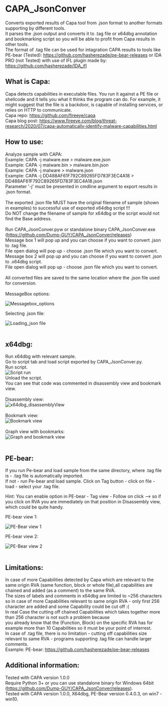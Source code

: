 # CAPA_JsonConver
Converts exported results of Capa tool from .json format to another formats supporting by different tools.<br/>
It parses the .json output and converts it to .tag file or x64dbg annotation and bookmarking script so you will be able to profit from Capa results in other tools.<br/>
The format of .tag file can be used for intagration CAPA results to tools like PE-bear (Tested): https://github.com/hasherezade/pe-bear-releases or IDA PRO (not Tested) with use of IFL plugin made by: https://github.com/hasherezade/IDA_ifl
<br/>
## What is Capa:
Capa detects capabilities in executable files. You run it against a PE file or shellcode and it tells you what it thinks the program can do.
For example, it might suggest that the file is a backdoor, is capable of installing services, or relies on HTTP to communicate.<br/>
Capa repo: https://github.com/fireeye/capa <br/>
Capa blog post: https://www.fireeye.com/blog/threat-research/2020/07/capa-automatically-identify-malware-capabilities.html
<br/>
## How to use:
Analyze sample with CAPA:<br/>
Example: CAPA -j malware.exe > malware.exe.json<br/>
Example: CAPA -j malware.bin > malware.bin.json<br/>
Example: CAPA -j malware > malware.json<br/>
Example: CAPA -j DD488AF61F792C89265FD783F3EC4A18 > DD488AF61F792C89265FD783F3EC4A18.json<br/>
Parameter '-j' must be presented in cmdline argument to export results in .json format.<br/>
<br/>
The exported .json file MUST have the original filename of sample (shown in examples) to successful use of exported x64dbg script !!!<br/> 
Do NOT change the filename of sample for x64dbg or the script would not find the Base address.<br/>
<br/>
Run CAPA_JsonConver.pyw or standalone binary CAPA_JsonConver.exe (https://github.com/Dump-GUY/CAPA_JsonConver/releases)<br/>
Message box 1 will pop up and you can choose if you want to convert .json to .tag file.<br/>
File open dialog will pop up - choose .json file which you want to convert.<br/>
Message box 2 will pop up and you can choose if you want to convert .json to .x64dbg script.<br/>
File open dialog will pop up - choose .json file which you want to convert.<br/>
<br/>
All converted files are saved to the same location where the .json file used for conversion.<br/>
<br/>
MessageBox options:

![Messagebox_options](/Images/Messagebox_options.PNG)

Selecting .json file:

![Loading_json file](/Images/Loading_json_file.PNG)
<br/>
<br/>
## x64dbg:
Run x64dbg with relevant sample.<br/>
Go to script tab and load script exported by CAPA_JsonConver.py.<br/>
Run script.
<br/>
![Script run](/Images/x64dbg_run_script.PNG)
<br/>
Unload the script.<br/>
You can see that code was commented in disassembly view and bookmark view. <br/>
<br/>
Disassembly view:
<br/>
![x64dbg_disassemblyView](/Images/x64dbg_disassemblyView.PNG)
<br/>
<br/>
Bookmark view:
<br/>
![Bookmark view](/Images/x64dbg_bookmarkview.PNG)
<br/>
<br/>
Graph view with bookmarks:
<br/>
![Graph and bookmark view](/Images/x64dbg_Graph_view_and_bookmarks.PNG)
<br/>
<br/>
## PE-bear:
If you run Pe-bear and load sample from the same directory, where .tag file is - .tag file is automatically imported.<br/>
If not - run Pe-bear and load sample. Click on Tag button - click on file - load - select your .tag file.<br/>

Hint: You can enable option in PE-bear - Tag view - Follow on click --> so if you click on RVA you are immediately on that position in 
Disassembly view, which could be quite handy.

PE-bear view 1:

![PE-Bear view 1](/Images/Pe_Bear_1.PNG)


PE-bear view 2:

![PE-Bear view 2](/Images/Pe_Bear_2.PNG)
<br/>
<br/>
## Limitations:
In case of more Capabilities detected by Capa which are relevant to the same origin RVA (same function, block or whole file),all capabilities are chained and added (as a comment) to the same RVA.<br/>
The sizes of labels and comments in x64dbg are limited to ~256 characters so in case of more Capabilities relevant to same origin RVA - only first 256 character are added and some Capability could be cut off :(<br/>
In real Case the cutting off chained Capabilities which takes together more than 256 character is not such a problem because<br/>
you already know that the (Function, Block) on the specific RVA has for example more than 10 Capabilities so it must be your point of interrest.
<br/>
In case of .tag file, there is no limitation - cutting off capabilities size relevant to same RVA - programs supporting .tag file can handle larger comments. <br/>
Example: PE-bear: https://github.com/hasherezade/pe-bear-releases
<br/>
## Additional information:
Tested with CAPA version 1.0.0<br/>
Require Python 3+ or you can use standalone binary for Windows 64bit (https://github.com/Dump-GUY/CAPA_JsonConver/releases).<br/>
Tested with CAPA version 1.0.0, X64dbg, PE-Bear version 0.4.0.3, on win7 - win10.<br/>
